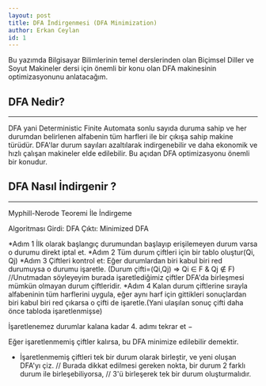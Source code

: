 ```yaml
---
layout: post
title: DFA İndirgenmesi (DFA Minimization)
author: Erkan Ceylan
id: 1
---
```


Bu yazımda Bilgisayar Bilimlerinin temel derslerinden olan Biçimsel Diller ve Soyut Makineler dersi için önemli bir konu olan DFA makinesinin optimizasyonunu anlatacağım.

## DFA Nedir?
-----

DFA yani Deterministic Finite Automata sonlu sayıda duruma sahip ve her durumdan belirlenen alfabenin tüm harfleri ile bir çıkışa sahip makine türüdür. DFA'lar durum sayıları azaltılarak indirgenebilir ve daha ekonomik ve hızlı çalışan makineler elde edilebilir. Bu açıdan DFA optimizasyonu önemli bir konudur.

## DFA Nasıl İndirgenir ?
-----

Myphill-Nerode Teoremi İle İndirgeme

Algoritması
Girdi:	DFA
Çıktı:	Minimized DFA

*Adım 1	İlk olarak başlangıç durumundan başlayıp erişilemeyen durum varsa o durumu direkt iptal et.
*Adım 2  Tüm durum çiftleri için bir tablo oluştur(Qi, Qj)
*Adım 3	Çiftleri kontrol et: Eğer durumlardan biri kabul biri red durumuysa o durumu işaretle.
(Durum çifti=(Qi,Qj) => Qi ∈ F & Qj ∉ F)
//Unutmadan söyleyeyim burada işaretlediğimiz çiftler DFA'da birleşmesi mümkün olmayan durum çiftleridir.
*Adım 4	Kalan durum çiftlerine sırayla alfabeninin tüm harflerini uygula, eğer aynı harf için gittikleri
sonuçlardan biri kabul biri red çıkarsa o çifti de işaretle.(Yani ulaşılan sonuç çifti daha önce tabloda
işaretlenmişse)

İşaretlenemez durumlar kalana kadar 4. adımı tekrar et −

Eğer işaretlenmemiş çiftler kalırsa, bu DFA minimize edilebilir demektir.

*	İşaretlenmemiş çiftleri tek bir durum olarak birleştir, ve yeni oluşan DFA'yı çiz.
// Burada dikkat edilmesi gereken nokta, bir durum 2 farklı durum ile birleşebiliyorsa,
// 3'ü birleşerek tek bir durum oluşturmalıdır.
